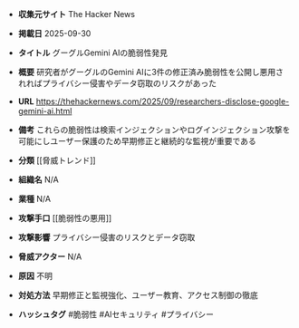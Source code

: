 - **収集元サイト**
The Hacker News

- **掲載日**
2025-09-30

- **タイトル**
グーグルGemini AIの脆弱性発見

- **概要**
研究者がグーグルのGemini AIに3件の修正済み脆弱性を公開し悪用されればプライバシー侵害やデータ窃取のリスクがあった

- **URL**
https://thehackernews.com/2025/09/researchers-disclose-google-gemini-ai.html

- **備考**
これらの脆弱性は検索インジェクションやログインジェクション攻撃を可能にしユーザー保護のため早期修正と継続的な監視が重要である

- **分類**
[[脅威トレンド]]

- **組織名**
N/A

- **業種**
N/A

- **攻撃手口**
[[脆弱性の悪用]]

- **攻撃影響**
プライバシー侵害のリスクとデータ窃取

- **脅威アクター**
N/A

- **原因**
不明

- **対処方法**
早期修正と監視強化、ユーザー教育、アクセス制御の徹底

- **ハッシュタグ**
#脆弱性 #AIセキュリティ #プライバシー
